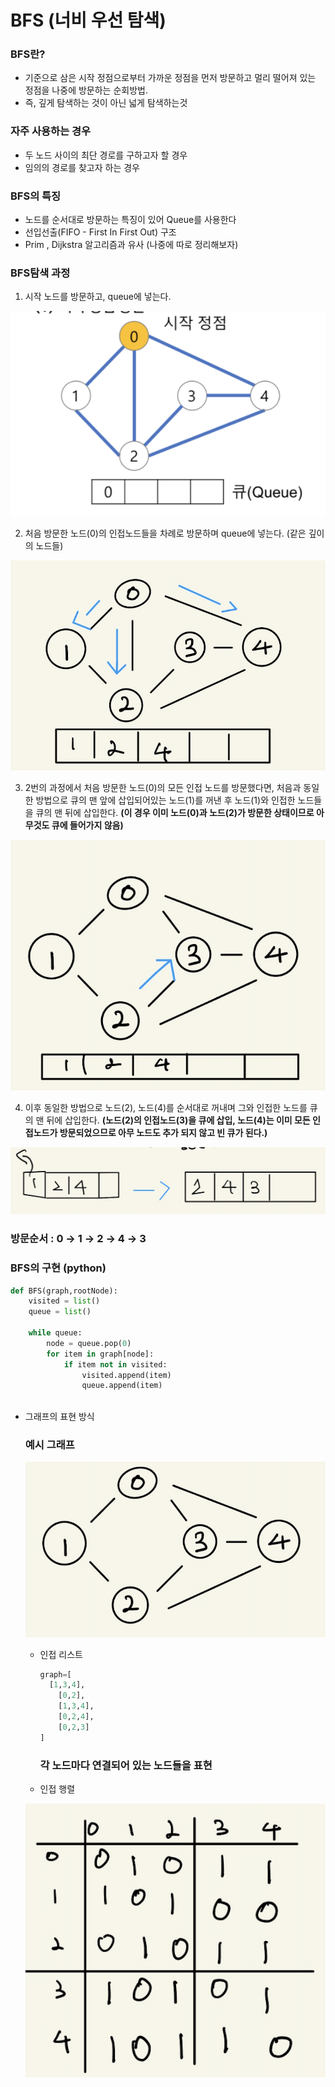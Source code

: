 # BFS (너비 우선 탐색)

### BFS란?

- 기준으로 삼은 시작 정점으로부터 가까운 정점을 먼저 방문하고 멀리 떨어져 있는 정점을 나중에 방문하는 순회방법.
- 즉, 깊게 탐색하는 것이 아닌 넓게 탐색하는것

### 자주 사용하는 경우

- 두 노드 사이의 최단 경로를 구하고자 할 경우
- 임의의 경로를 찾고자 하는 경우

### BFS의 특징

- 노드를 순서대로 방문하는 특징이 있어 Queue를 사용한다
- 선입선출(FIFO - First In First Out) 구조
- Prim , Dijkstra 알고리즘과 유사 (나중에 따로 정리해보자)

### BFS탐색 과정

1. 시작  노드를 방문하고, queue에 넣는다.

![BFS%20(%E1%84%82%E1%85%A5%E1%84%87%E1%85%B5%20%E1%84%8B%E1%85%AE%E1%84%89%E1%85%A5%E1%86%AB%20%E1%84%90%E1%85%A1%E1%86%B7%E1%84%89%E1%85%A2%E1%86%A8)%20d5452ce3a0d04e11a925f96566ce7c2e/_2021-05-01__10.42.50.png](BFS%20(%E1%84%82%E1%85%A5%E1%84%87%E1%85%B5%20%E1%84%8B%E1%85%AE%E1%84%89%E1%85%A5%E1%86%AB%20%E1%84%90%E1%85%A1%E1%86%B7%E1%84%89%E1%85%A2%E1%86%A8)%20d5452ce3a0d04e11a925f96566ce7c2e/_2021-05-01__10.42.50.png)

2. 처음 방문한 노드(0)의 인접노드들을 차례로 방문하며 queue에 넣는다. (같은 깊이의 노드들)

![BFS%20(%E1%84%82%E1%85%A5%E1%84%87%E1%85%B5%20%E1%84%8B%E1%85%AE%E1%84%89%E1%85%A5%E1%86%AB%20%E1%84%90%E1%85%A1%E1%86%B7%E1%84%89%E1%85%A2%E1%86%A8)%20d5452ce3a0d04e11a925f96566ce7c2e/_2021-05-01__10.45.32.png](BFS%20(%E1%84%82%E1%85%A5%E1%84%87%E1%85%B5%20%E1%84%8B%E1%85%AE%E1%84%89%E1%85%A5%E1%86%AB%20%E1%84%90%E1%85%A1%E1%86%B7%E1%84%89%E1%85%A2%E1%86%A8)%20d5452ce3a0d04e11a925f96566ce7c2e/_2021-05-01__10.45.32.png)

3.  2번의 과정에서 처음 방문한 노드(0)의 모든 인접 노드를 방문했다면, 처음과 동일한 방법으로 큐의 맨 앞에 삽입되어있는 노드(1)를 꺼낸 후 노드(1)와 인접한 노드들을 큐의 맨 뒤에 삽입한다. **(이 경우 이미 노드(0)과 노드(2)가 방문한 상태이므로 아무것도 큐에 들어가지 않음)**

![BFS%20(%E1%84%82%E1%85%A5%E1%84%87%E1%85%B5%20%E1%84%8B%E1%85%AE%E1%84%89%E1%85%A5%E1%86%AB%20%E1%84%90%E1%85%A1%E1%86%B7%E1%84%89%E1%85%A2%E1%86%A8)%20d5452ce3a0d04e11a925f96566ce7c2e/_2021-05-01__10.48.16.png](BFS%20(%E1%84%82%E1%85%A5%E1%84%87%E1%85%B5%20%E1%84%8B%E1%85%AE%E1%84%89%E1%85%A5%E1%86%AB%20%E1%84%90%E1%85%A1%E1%86%B7%E1%84%89%E1%85%A2%E1%86%A8)%20d5452ce3a0d04e11a925f96566ce7c2e/_2021-05-01__10.48.16.png)

4. 이후 동일한 방법으로 노드(2), 노드(4)를 순서대로 꺼내며 그와 인접한 노드를 큐의 맨 뒤에 삽입한다. **(노드(2)의 인접노드(3)을 큐에 삽입, 노드(4)는 이미 모든 인접노드가 방문되었으므로 아무 노드도 추가 되지 않고 빈 큐가 된다.)**

![BFS%20(%E1%84%82%E1%85%A5%E1%84%87%E1%85%B5%20%E1%84%8B%E1%85%AE%E1%84%89%E1%85%A5%E1%86%AB%20%E1%84%90%E1%85%A1%E1%86%B7%E1%84%89%E1%85%A2%E1%86%A8)%20d5452ce3a0d04e11a925f96566ce7c2e/_2021-05-01__10.52.41.png](BFS%20(%E1%84%82%E1%85%A5%E1%84%87%E1%85%B5%20%E1%84%8B%E1%85%AE%E1%84%89%E1%85%A5%E1%86%AB%20%E1%84%90%E1%85%A1%E1%86%B7%E1%84%89%E1%85%A2%E1%86%A8)%20d5452ce3a0d04e11a925f96566ce7c2e/_2021-05-01__10.52.41.png)

### 방문순서 : 0 → 1 → 2 → 4 → 3

### BFS의 구현 (python)

```python
def BFS(graph,rootNode):
	visited = list()
	queue = list()

	while queue:
		node = queue.pop(0)
		for item in graph[node]:
			if item not in visited:
				visited.append(item)
				queue.append(item)
	
```

- 그래프의 표현 방식

    ### 예시 그래프

    ![BFS%20(%E1%84%82%E1%85%A5%E1%84%87%E1%85%B5%20%E1%84%8B%E1%85%AE%E1%84%89%E1%85%A5%E1%86%AB%20%E1%84%90%E1%85%A1%E1%86%B7%E1%84%89%E1%85%A2%E1%86%A8)%20d5452ce3a0d04e11a925f96566ce7c2e/_2021-05-02__4.02.45.png](BFS%20(%E1%84%82%E1%85%A5%E1%84%87%E1%85%B5%20%E1%84%8B%E1%85%AE%E1%84%89%E1%85%A5%E1%86%AB%20%E1%84%90%E1%85%A1%E1%86%B7%E1%84%89%E1%85%A2%E1%86%A8)%20d5452ce3a0d04e11a925f96566ce7c2e/_2021-05-02__4.02.45.png)

    - 인접 리스트

        ```python
        graph=[
          [1,3,4],
        	[0,2],
        	[1,3,4],
        	[0,2,4],
        	[0,2,3]
        ]
        ```

        ### 각 노드마다 연결되어 있는 노드들을 표현

    - 인접 행렬

    ![BFS%20(%E1%84%82%E1%85%A5%E1%84%87%E1%85%B5%20%E1%84%8B%E1%85%AE%E1%84%89%E1%85%A5%E1%86%AB%20%E1%84%90%E1%85%A1%E1%86%B7%E1%84%89%E1%85%A2%E1%86%A8)%20d5452ce3a0d04e11a925f96566ce7c2e/_2021-05-02__4.03.42.png](BFS%20(%E1%84%82%E1%85%A5%E1%84%87%E1%85%B5%20%E1%84%8B%E1%85%AE%E1%84%89%E1%85%A5%E1%86%AB%20%E1%84%90%E1%85%A1%E1%86%B7%E1%84%89%E1%85%A2%E1%86%A8)%20d5452ce3a0d04e11a925f96566ce7c2e/_2021-05-02__4.03.42.png)